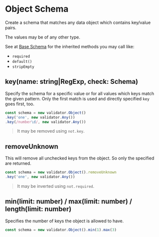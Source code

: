 # Object Schema

Create a schema that matches any data object which contains key/value pairs.

The values may be of any other type.

See at [Base Schema](base.md) for the inherited methods you may call like:
- `required`
- `default()`
- `stripEmpty`

## key(name: string|RegExp, check: Schema)

Specify the schema for a specific value or for all values which keys match the given pattern. Only the first
match is used and directly specified `key` goes first, too.

```js
const schema = new validator.Object()
.key('one', new validator.Any())
.key(/number\d/, new validator.Any())
```

> It may be removed using `not.key`.

## removeUnknown

This will remove all unchecked keys from the object. So only the specified are returned.

```js
const schema = new validator.Object().removeUnknown
.key('one', new validator.Any())
```

> It may be inverted using `not.required`.

## min(limit: number) / max(limit: number) / length(limit: number)

Specifies the number of keys the object is allowed to have.

```js
const schema = new validator.Object().min(1).max(3)
```
